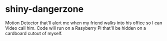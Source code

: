 shiny-dangerzone
================

Motion Detector that'll alert me when my friend walks into his office so I can Video call him. Code will run on a Rasyberry Pi that'll be hidden on a cardboard cutout of myself.  